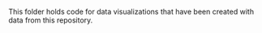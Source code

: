 This folder holds code for data visualizations that have been created with data from this repository.
